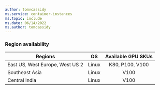 ```yaml
---
author: tomvcassidy
ms.service: container-instances
ms.topic: include
ms.date: 06/14/2022
ms.author: tomcassidy
---
```

### Region availability

| Regions | OS | Available GPU SKUs |
| -------- | ---- | :-----------: |
| East US, West Europe, West US 2 | Linux | K80, P100, V100 |
| Southeast Asia | Linux | V100|
| Central India | Linux | V100 |
